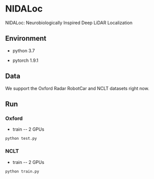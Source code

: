 # NIDALoc
NIDALoc: Neurobiologically Inspired Deep LiDAR Localization

## Environment

- python 3.7

- pytorch 1.9.1


## Data

We support the Oxford Radar RobotCar and NCLT datasets right now.


## Run
### Oxford

- train  -- 2 GPUs
```
python test.py
```

### NCLT

- train  -- 2 GPUs
```
python train.py
```